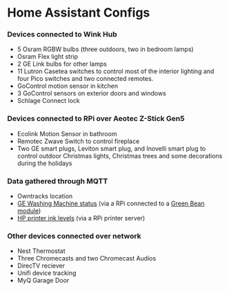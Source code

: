 # Home Assistant Configs

### Devices connected to Wink Hub

 * 5 Osram RGBW bulbs (three outdoors, two in bedroom lamps)
 * Osram Flex light strip
 * 2 GE Link bulbs for other lamps
 * 11 Lutron Casetea switches to control most of the interior lighting and four Pico switches and two connected remotes. 
 * GoControl motion sensor in kitchen
 * 3 GoControl sensors on exterior doors and windows
 * Schlage Connect lock

### Devices connected to RPi over Aeotec Z-Stick Gen5

 * Ecolink Motion Sensor in bathroom
 * Remotec Zwave Switch to control fireplace
 * Two GE smart plugs, Leviton smart plug, and Inovelli smart plug to control outdoor Christmas lights, Christmas trees and some decorations during the holidays

### Data gathered through MQTT

 * Owntracks location
 * [GE Washing Machine status](https://github.com/cbulock/Washing-Machine-Automation) (via a RPi connected to a [Green Bean module](http://market.firstbuild.com/products/greenbean))
 * [HP printer ink levels](https://github.com/cbulock/printer_ink_levels) (via a RPi printer server)

### Other devices connected over network

 * Nest Thermostat
 * Three Chromecasts and two Chromecast Audios
 * DirecTV reciever
 * Unifi device tracking
 * MyQ Garage Door
